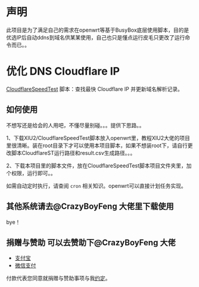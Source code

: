 # 声明
此项目是为了满足自己的需求在openwrt等基于BusyBox底层使用脚本，目的是优选IP后自动ddns到域名供某某使用，自己也只是懂点运行皮毛只更改了运行命令而已。。
# 优化 DNS Cloudflare IP
[CloudflareSpeedTest](https://github.com/XIU2/CloudflareSpeedTest) 脚本：查找最快 Cloudflare IP 并更新域名解析记录。


## 如何使用
不想写还是给会的人用吧，不懂尽量别碰。。。提供下思路。。

1、下载XIU2/CloudflareSpeedTest脚本放入openwrt里，教程XIU2大佬的项目里很清晰。装在root目录下才可以使用本项目脚本，如果不想装root下，请自行更改脚本CloudflareST运行路径和result.csv生成路径。。。

2、下载本项目里的脚本文件，放在CloudflareSpeedTest脚本项目文件夹里，加个权限，运行即可。。

如需自动定时执行，请查阅 `cron` 相关知识。openwrt可以直接计划任务实现。

## 其他系统请去@CrazyBoyFeng 大佬里下载使用
bye！

## 捐赠与赞助  可以去赞助下@CrazyBoyFeng 大佬
* [支付宝](https://user-images.githubusercontent.com/1733254/110204402-bbcabc80-7ead-11eb-8bbc-9be2041214c2.png)
* [微信支付](https://user-images.githubusercontent.com/1733254/110204405-bd948000-7ead-11eb-9c8a-13094e252d7a.png)

付款代表您同意就捐赠与赞助事项与我[约定](https://gist.github.com/CrazyBoyFeng/a53994e5cfb129110c150fb6ea802a87#file-donationandsponsorshipagreement-md)。
